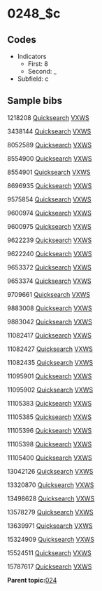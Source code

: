 # 0248\_$c

## Codes

-   Indicators
    -   First: 8
    -   Second: \_
-   Subfield: c

## Sample bibs

1218208 [Quicksearch](https://search.library.yale.edu/catalog/1218208) [VXWS](http://prodorbis.library.yale.edu:7014/vxws/GetHoldingsService?bibId=1218208)

3438144 [Quicksearch](https://search.library.yale.edu/catalog/3438144) [VXWS](http://prodorbis.library.yale.edu:7014/vxws/GetHoldingsService?bibId=3438144)

8052589 [Quicksearch](https://search.library.yale.edu/catalog/8052589) [VXWS](http://prodorbis.library.yale.edu:7014/vxws/GetHoldingsService?bibId=8052589)

8554900 [Quicksearch](https://search.library.yale.edu/catalog/8554900) [VXWS](http://prodorbis.library.yale.edu:7014/vxws/GetHoldingsService?bibId=8554900)

8554901 [Quicksearch](https://search.library.yale.edu/catalog/8554901) [VXWS](http://prodorbis.library.yale.edu:7014/vxws/GetHoldingsService?bibId=8554901)

8696935 [Quicksearch](https://search.library.yale.edu/catalog/8696935) [VXWS](http://prodorbis.library.yale.edu:7014/vxws/GetHoldingsService?bibId=8696935)

9575854 [Quicksearch](https://search.library.yale.edu/catalog/9575854) [VXWS](http://prodorbis.library.yale.edu:7014/vxws/GetHoldingsService?bibId=9575854)

9600974 [Quicksearch](https://search.library.yale.edu/catalog/9600974) [VXWS](http://prodorbis.library.yale.edu:7014/vxws/GetHoldingsService?bibId=9600974)

9600975 [Quicksearch](https://search.library.yale.edu/catalog/9600975) [VXWS](http://prodorbis.library.yale.edu:7014/vxws/GetHoldingsService?bibId=9600975)

9622239 [Quicksearch](https://search.library.yale.edu/catalog/9622239) [VXWS](http://prodorbis.library.yale.edu:7014/vxws/GetHoldingsService?bibId=9622239)

9622240 [Quicksearch](https://search.library.yale.edu/catalog/9622240) [VXWS](http://prodorbis.library.yale.edu:7014/vxws/GetHoldingsService?bibId=9622240)

9653372 [Quicksearch](https://search.library.yale.edu/catalog/9653372) [VXWS](http://prodorbis.library.yale.edu:7014/vxws/GetHoldingsService?bibId=9653372)

9653374 [Quicksearch](https://search.library.yale.edu/catalog/9653374) [VXWS](http://prodorbis.library.yale.edu:7014/vxws/GetHoldingsService?bibId=9653374)

9709661 [Quicksearch](https://search.library.yale.edu/catalog/9709661) [VXWS](http://prodorbis.library.yale.edu:7014/vxws/GetHoldingsService?bibId=9709661)

9883008 [Quicksearch](https://search.library.yale.edu/catalog/9883008) [VXWS](http://prodorbis.library.yale.edu:7014/vxws/GetHoldingsService?bibId=9883008)

9883042 [Quicksearch](https://search.library.yale.edu/catalog/9883042) [VXWS](http://prodorbis.library.yale.edu:7014/vxws/GetHoldingsService?bibId=9883042)

11082417 [Quicksearch](https://search.library.yale.edu/catalog/11082417) [VXWS](http://prodorbis.library.yale.edu:7014/vxws/GetHoldingsService?bibId=11082417)

11082427 [Quicksearch](https://search.library.yale.edu/catalog/11082427) [VXWS](http://prodorbis.library.yale.edu:7014/vxws/GetHoldingsService?bibId=11082427)

11082435 [Quicksearch](https://search.library.yale.edu/catalog/11082435) [VXWS](http://prodorbis.library.yale.edu:7014/vxws/GetHoldingsService?bibId=11082435)

11095901 [Quicksearch](https://search.library.yale.edu/catalog/11095901) [VXWS](http://prodorbis.library.yale.edu:7014/vxws/GetHoldingsService?bibId=11095901)

11095902 [Quicksearch](https://search.library.yale.edu/catalog/11095902) [VXWS](http://prodorbis.library.yale.edu:7014/vxws/GetHoldingsService?bibId=11095902)

11105383 [Quicksearch](https://search.library.yale.edu/catalog/11105383) [VXWS](http://prodorbis.library.yale.edu:7014/vxws/GetHoldingsService?bibId=11105383)

11105385 [Quicksearch](https://search.library.yale.edu/catalog/11105385) [VXWS](http://prodorbis.library.yale.edu:7014/vxws/GetHoldingsService?bibId=11105385)

11105396 [Quicksearch](https://search.library.yale.edu/catalog/11105396) [VXWS](http://prodorbis.library.yale.edu:7014/vxws/GetHoldingsService?bibId=11105396)

11105398 [Quicksearch](https://search.library.yale.edu/catalog/11105398) [VXWS](http://prodorbis.library.yale.edu:7014/vxws/GetHoldingsService?bibId=11105398)

11105400 [Quicksearch](https://search.library.yale.edu/catalog/11105400) [VXWS](http://prodorbis.library.yale.edu:7014/vxws/GetHoldingsService?bibId=11105400)

13042126 [Quicksearch](https://search.library.yale.edu/catalog/13042126) [VXWS](http://prodorbis.library.yale.edu:7014/vxws/GetHoldingsService?bibId=13042126)

13320870 [Quicksearch](https://search.library.yale.edu/catalog/13320870) [VXWS](http://prodorbis.library.yale.edu:7014/vxws/GetHoldingsService?bibId=13320870)

13498628 [Quicksearch](https://search.library.yale.edu/catalog/13498628) [VXWS](http://prodorbis.library.yale.edu:7014/vxws/GetHoldingsService?bibId=13498628)

13578279 [Quicksearch](https://search.library.yale.edu/catalog/13578279) [VXWS](http://prodorbis.library.yale.edu:7014/vxws/GetHoldingsService?bibId=13578279)

13639971 [Quicksearch](https://search.library.yale.edu/catalog/13639971) [VXWS](http://prodorbis.library.yale.edu:7014/vxws/GetHoldingsService?bibId=13639971)

15324909 [Quicksearch](https://search.library.yale.edu/catalog/15324909) [VXWS](http://prodorbis.library.yale.edu:7014/vxws/GetHoldingsService?bibId=15324909)

15524511 [Quicksearch](https://search.library.yale.edu/catalog/15524511) [VXWS](http://prodorbis.library.yale.edu:7014/vxws/GetHoldingsService?bibId=15524511)

15787617 [Quicksearch](https://search.library.yale.edu/catalog/15787617) [VXWS](http://prodorbis.library.yale.edu:7014/vxws/GetHoldingsService?bibId=15787617)

**Parent topic:**[024](../../tags/024/024.md)

